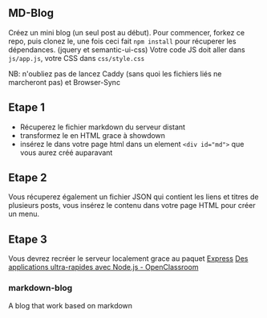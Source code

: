 MD-Blog
---

Créez un mini blog (un seul post au début). 
Pour commencer, forkez ce repo, puis clonez le, une fois ceci fait  `npm install` pour récuperer les dépendances. (jquery et semantic-ui-css)
Votre code JS doit aller dans `js/app.js`, votre CSS dans `css/style.css`

NB: n'oubliez pas de lancez Caddy (sans quoi les fichiers liés ne marcheront pas) et Browser-Sync

## Etape 1
- Récuperez le fichier markdown du serveur distant
- transformez le en HTML grace à showdown
- insérez le dans votre page html dans un element `<div id="md">` que vous aurez créé auparavant

## Etape 2
Vous récuperez également un fichier JSON qui contient les liens et titres de plusieurs posts, vous insérez le contenu dans votre page HTML pour créer un menu.

## Etape 3
Vous devrez recréer le serveur localement grace au paquet [Express](http://expressjs.com/fr/)
[Des applications ultra-rapides avec Node.js - OpenClassroom](https://openclassrooms.com/courses/des-applications-ultra-rapides-avec-node-js/le-framework-express-js)

### markdown-blog
A blog that work based on markdown

